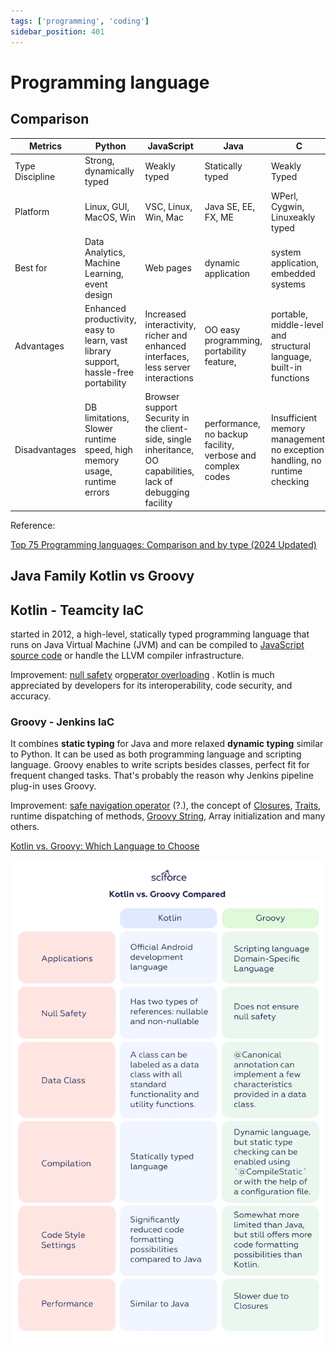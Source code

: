 ```yaml
---
tags: ['programming', 'coding']
sidebar_position: 401
---
```


# Programming language

## Comparison

| Metrics              | Python                                                       | JavaScript                                                   | Java                                                       | C                                                            | C++                                                          | Go                                                           |
| -------------------- | ------------------------------------------------------------ | ------------------------------------------------------------ | ---------------------------------------------------------- | ------------------------------------------------------------ | ------------------------------------------------------------ | ------------------------------------------------------------ |
| Type<br />Discipline | Strong, <br />dynamically typed                              | Weakly typed                                                 | Statically typed                                           | Weakly<br />Typed                                            | Weakly<br />Typed                                            | Statically<br />typed                                        |
| Platform             | Linux, GUI, MacOS, Win                                       | VSC, Linux, Win, Mac                                         | Java SE, EE, FX, ME                                        | WPerl, Cygwin, Linuxeakly typed                              | Cygwin, Perl                                                 | PowerPC, FreeBSD, <br />OpenBSD                              |
| Best for             | Data Analytics,<br />Machine Learning, event design          | Web pages                                                    | dynamic application                                        | system application, embedded systems                         | OOP features                                                 | cloud application,<br />DevOps, <br />CLI tools              |
| Advantages           | Enhanced productivity, easy to learn, vast library support, hassle-free portability | Increased interactivity, richer and enhanced interfaces, less server interactions | OO easy programming, portability feature,                  | portable, middle-level and structural language, built-in functions | high portability, fast and powerful, standard library, multi-paradigm | Easy to learn, open source, concurrency,  static code analysis, fast and hassle-free code implementation |
| Disadvantages        | DB limitations, Slower runtime speed, high memory usage, runtime errors | Browser support Security in the client-side, single inheritance, OO capabilities, lack of debugging facility | performance, no backup facility, verbose and complex codes | Insufficient memory management, no exception handling, no runtime checking | No garbage pickup, uninsured system security                 | New without much libraries, defective dependency management  |

Reference:

[Top 75 Programming languages: Comparison and by type (2024 Updated)](https://www.ishir.com/blog/36749/top-75-programming-languages-in-2021-comparison-and-by-type.htm)

## Java Family Kotlin vs Groovy

## **Kotlin** - Teamcity IaC

started in 2012, a high-level, statically typed programming language that runs on Java Virtual Machine (JVM) and can be compiled to [JavaScript source code](https://www.educba.com/cheat-sheet-javascript/) or handle the LLVM compiler infrastructure.

Improvement: [null safety](https://kotlinlang.org/docs/reference/null-safety.html) or[operator overloading](https://kotlinlang.org/docs/reference/operator-overloading.html) . Kotlin is much appreciated by developers for its interoperability, code security, and accuracy.

### Groovy - Jenkins IaC

It combines **static typing** for Java and more relaxed **dynamic typing** similar to Python. It can be used as both programming language and scripting language. Groovy enables to write scripts besides classes, perfect fit for frequent changed tasks. That's probably the reason why Jenkins pipeline plug-in uses Groovy.

Improvement: [safe navigation operator](http://groovy-lang.org/operators.html#_safe_navigation_operator) (?.), the concept of [Closures](http://groovy-lang.org/closures.html), [Traits](http://docs.groovy-lang.org/next/html/documentation/core-traits.html), runtime dispatching of methods, [Groovy String](https://causecode.com/groovy-string-interpolation/), Array initialization and many others.

[Kotlin vs. Groovy: Which Language to Choose](https://medium.com/sciforce/kotlin-vs-groovy-which-language-to-choose-47e4369fb905)

![Kotlin-vs-Groovy.webp](../images/Kotlin-vs-Groovy.webp)
